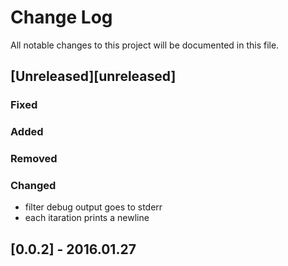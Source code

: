# Change Log
All notable changes to this project will be documented in this file.

## [Unreleased][unreleased]
### Fixed

### Added

### Removed

### Changed

- filter debug output goes to stderr
- each itaration prints a newline

## [0.0.2] - 2016.01.27
